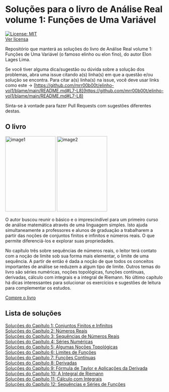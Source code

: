 # Soluções para o livro de Análise Real volume 1: Funções de Uma Variável
[![License: MIT](https://img.shields.io/badge/License-MIT-yellow.svg)](https://opensource.org/licenses/MIT) \
[Ver licensa](LICENSE.md)

Repositório que manterá as soluções do livro de Análise Real volume 1: Funções de Uma Variável (o famoso elinho ou elon fino), do autor Elon Lages Lima.

Se você tiver alguma dica/sugestão ou dúvida sobre a solução dos problemas, abra uma issue citando a(s) linha(s) em que a questão e/ou solução se encontra. Para citar a(s) linha(s) na issue, você deve usar links como este -> [https://github.com/mrr00b00t/elinho-vol1/blame/main/README.md#L7-L8](https://github.com/mrr00b00t/elinho-vol1/blame/main/README.md#L7-L8)

Sinta-se à vontade para fazer Pull Requests com sugestões diferentes destas.

## O livro
<img src="https://user-images.githubusercontent.com/32930332/134717590-ac83c0ab-dc8d-436a-8fd0-bcb98fe6d646.png" alt="image1" height="240" width="160"/>  <img src="https://user-images.githubusercontent.com/32930332/134717656-79299dc3-aba9-493b-bca5-782d5e0be5ba.png" alt="image2" height="240" width="160"/>

O autor buscou reunir o básico e o imprescindível para um primeiro curso de análise matemática através de uma linguagem simples. Isto ajuda simultaneamente a professores e alunos de graduação a trabalharem a partir das noções de conjuntos finitos e infinitos e números reais. O que permite diferenciá-los e explorar suas propriedades.

No capítulo três sobre sequências de números reais, o leitor terá contato com a noção de limite sob sua forma mais elementar, o limite de uma sequência. A partir de então é dada a noção de que todos os conceitos importantes de análise se reduzem a algum tipo de limite. Outros temas do livro são séries numéricas, noções topológicas, funções contínuas, derivadas, cálculo com integrais e a integral de Riemann. No último capítulo há dicas interessantes para solucionar os exercícios e sugestões de leitura para complementar os estudos.

[Compre o livro](https://loja.sbm.org.br/index.php/analise-real-volume-1.html)

## Lista de soluções
[Soluções do Capítulo 1: Conjuntos Finitos e Infinitos](cap-01-conjuntos-finitos-infinitos/README.md) \
[Soluções do Capítulo 2: Números Reais](cap-02-numeros-reais/README.md) \
[Soluções do Capítulo 3: Sequências de Números Reais](cap-03-sequencias-numeros-reais/README.md) \
[Soluções do Capítulo 4: Séries Numéricas](cap-04-series-numericas/README.md) \
[Soluções do Capítulo 5: Algumas Noções Topológicas](cap-05-algumas-nocoes-topologicas/README.md) \
[Soluções do Capítulo 6: Limites de Funções](cap-06-limites-funcoes/README.md) \
[Soluções do Capítulo 7: Funções Contínuas](cap-07-funcoes-continuas/README.md) \
[Soluções do Capítulo 8: Derivadas](cap-08-derivadas/README.md) \
[Soluções do Capítulo 9: Fórmula de Taylor e Aplicações da Derivada](cap-09-formula-taylor-aplicacoes-derivada/README.md) \
[Soluções do Capítulo 10: A Integral de Riemann](cap-10-integral-riemann/README.md) \
[Soluções do Capítulo 11: Cálculo com Integrais](cap-11-calculo-integrais/README.md) \
[Soluções do Capítulo 12: Sequências e Séries de Funções](cap-12-sequencias-series-funcoes/README.md)
